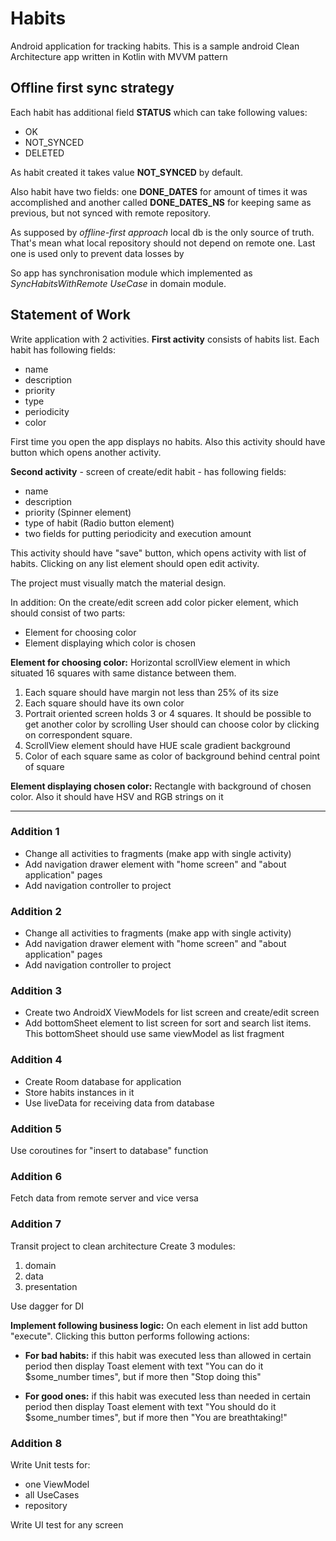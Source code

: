 # Habits
Android application for tracking habits. 
This is a sample android Clean Architecture app written in Kotlin with MVVM pattern

## Offline first sync strategy
Each habit has additional field **STATUS** which can take following values:

* OK
* NOT_SYNCED
* DELETED

As habit created it takes value **NOT_SYNCED** by default.

Also habit have two fields: one **DONE_DATES** for amount of times it was accomplished and another called **DONE_DATES_NS** for keeping same as previous, but not synced with remote repository.

As supposed by *offline-first approach* local db is the only source of truth. That's mean what local repository should not depend on remote one. Last one is used only to prevent data losses by

So app has synchronisation module which implemented as *SyncHabitsWithRemote UseCase* in domain module.

## Statement of Work
Write application with 2 activities.
**First activity** consists of habits list. Each habit has following fields:

* name
* description
* priority
* type
* periodicity
* color

First time you open the app displays no habits. Also this activity should have button which opens another activity.

**Second activity** - screen of create/edit habit - has following fields:

* name
* description
* priority (Spinner element)
* type of habit (Radio button element)
* two fields for putting periodicity and execution amount

This activity should have "save" button, which opens activity with list of habits. Clicking on any list element should open edit activity.

The project must visually match the material design.
 
In addition:
On the create/edit screen add color picker element, which should consist of two parts:

* Element for choosing color
* Element displaying which color is chosen

**Element for choosing color:**
Horizontal scrollView element in which situated 16 squares with same distance between them.

1. Each square should have margin not less than 25% of its size
2. Each square should have its own color
3. Portrait oriented screen holds 3 or 4 squares. It should be possible to get another color by scrolling
User should can choose color by clicking on correspondent square.
4. ScrollView element should have HUE scale gradient background
5. Color of each square same as color of background behind central point of square

**Element displaying chosen color:**
Rectangle with background of chosen color. Also it should have HSV and RGB strings on it

***

### Addition 1
* Change all activities to fragments (make app with single activity)
* Add navigation drawer element with "home screen" and "about application" pages
* Add navigation controller to project

### Addition 2
* Change all activities to fragments (make app with single activity)
* Add navigation drawer element with "home screen" and "about application" pages
* Add navigation controller to project

### Addition 3
* Create two AndroidX ViewModels for list screen and create/edit screen
* Add bottomSheet element to list screen for sort and search list items. This bottomSheet should use same viewModel as list fragment

### Addition 4
* Create Room database for application
* Store habits instances in it
* Use liveData for receiving data from database

### Addition 5
Use coroutines for "insert to database" function

### Addition 6
Fetch data from remote server and vice versa

### Addition 7
Transit project to clean architecture
Create 3 modules:

1. domain
2. data 
3. presentation

Use dagger for DI

**Implement following business logic:**
On each element in list add button "execute". Clicking this button performs following actions:

* **For bad habits:** if this habit was executed less than allowed in certain period then display Toast element with text 
"You can do it $some_number times", but if more then "Stop doing this"

* **For good ones:** if this habit was executed less than needed in certain period then display Toast element with text 
"You should do it $some_number times", but if more then "You are breathtaking!"

### Addition 8
Write Unit tests for:

* one ViewModel
* all UseCases
* repository

Write UI test for any screen